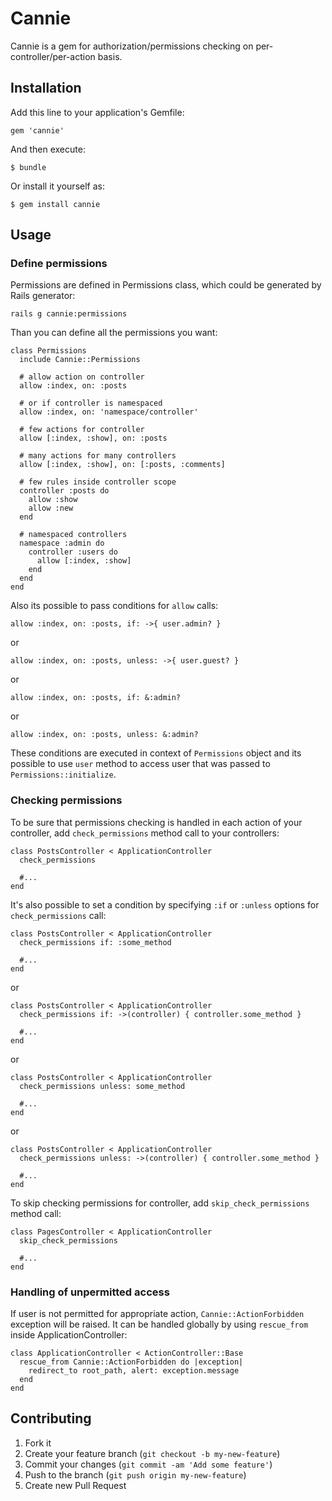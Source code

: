 # Cannie

Cannie is a gem for authorization/permissions checking on per-controller/per-action basis.

## Installation

Add this line to your application's Gemfile:

    gem 'cannie'

And then execute:

    $ bundle

Or install it yourself as:

    $ gem install cannie

## Usage

### Define permissions

Permissions are defined in Permissions class, which could be generated by Rails generator:

    rails g cannie:permissions

Than you can define all the permissions you want:

    class Permissions
      include Cannie::Permissions

      # allow action on controller
      allow :index, on: :posts

      # or if controller is namespaced
      allow :index, on: 'namespace/controller'

      # few actions for controller
      allow [:index, :show], on: :posts

      # many actions for many controllers
      allow [:index, :show], on: [:posts, :comments]

      # few rules inside controller scope
      controller :posts do
        allow :show
        allow :new
      end

      # namespaced controllers
      namespace :admin do
        controller :users do
          allow [:index, :show]
        end
      end
    end

Also its possible to pass conditions for `allow` calls:

    allow :index, on: :posts, if: ->{ user.admin? }

or

    allow :index, on: :posts, unless: ->{ user.guest? }

or

    allow :index, on: :posts, if: &:admin?

or

    allow :index, on: :posts, unless: &:admin?

These conditions are executed in context of `Permissions` object and its possible to use `user` method to access user that was passed to `Permissions::initialize`.

### Checking permissions

To be sure that permissions checking is handled in each action of your controller, add `check_permissions` method call to your controllers:

    class PostsController < ApplicationController
      check_permissions

      #...
    end

It's also possible to set a condition by specifying `:if` or `:unless` options for `check_permissions` call:

    class PostsController < ApplicationController
      check_permissions if: :some_method

      #...
    end

or

    class PostsController < ApplicationController
      check_permissions if: ->(controller) { controller.some_method }

      #...
    end

or

    class PostsController < ApplicationController
      check_permissions unless: some_method

      #...
    end

or

    class PostsController < ApplicationController
      check_permissions unless: ->(controller) { controller.some_method }

      #...
    end

To skip checking permissions for controller, add `skip_check_permissions` method call:

    class PagesController < ApplicationController
      skip_check_permissions

      #...
    end

### Handling of unpermitted access

If user is not permitted for appropriate action, `Cannie::ActionForbidden` exception will be raised.
It can be handled globally by using `rescue_from` inside ApplicationController:

    class ApplicationController < ActionController::Base
      rescue_from Cannie::ActionForbidden do |exception|
        redirect_to root_path, alert: exception.message
      end
    end

## Contributing

1. Fork it
2. Create your feature branch (`git checkout -b my-new-feature`)
3. Commit your changes (`git commit -am 'Add some feature'`)
4. Push to the branch (`git push origin my-new-feature`)
5. Create new Pull Request
